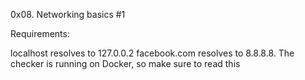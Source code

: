 0x08. Networking basics #1

Requirements:

localhost resolves to 127.0.0.2 facebook.com resolves to 8.8.8.8. The checker is running on Docker, so make sure to read this
